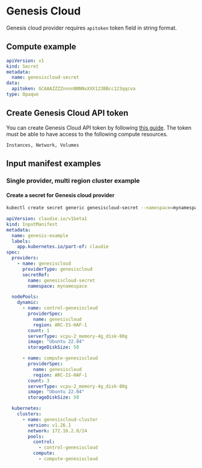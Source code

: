 # Genesis Cloud
Genesis cloud provider requires `apitoken` token field in string format.

## Compute example
```yaml
apiVersion: v1
kind: Secret
metadata:
  name: genesiscloud-secret
data:
  apitoken: GCAAAZZZZnnnnNNNNxXXX123BBcc123qqcva
type: Opaque
```

## Create Genesis Cloud API token
You can create Genesis Cloud API token by following [this guide](https://support.genesiscloud.com/support/solutions/articles/47001126146-how-to-generate-an-api-token-). The token must be able to have access to the following compute resources.

```
Instances, Network, Volumes
```

## Input manifest examples

### Single provider, multi region cluster example

#### Create a secret for Genesis cloud provider
```bash
kubectl create secret generic genesiscloud-secret --namespace=mynamespace --from-literal=apitoken='GCAAAZZZZnnnnNNNNxXXX123BBcc123qqcva'
```

```yaml
apiVersion: claudie.io/v1beta1
kind: InputManifest
metadata:
  name: genesis-example
  labels:
    app.kubernetes.io/part-of: claudie
spec:
  providers:
    - name: genesiscloud
      providerType: genesiscloud
      secretRef:
        name: genesiscloud-secret
        namespace: mynamespace

  nodePools:
    dynamic:
      - name: control-genesiscloud
        providerSpec:
          name: genesiscloud
          region: ARC-IS-HAF-1
        count: 1
        serverType: vcpu-2_memory-4g_disk-80g
        image: "Ubuntu 22.04"
        storageDiskSize: 50

      - name: compute-genesiscloud
        providerSpec:
          name: genesiscloud
          region: ARC-IS-HAF-1
        count: 3
        serverType: vcpu-2_memory-4g_disk-80g
        image: "Ubuntu 22.04"
        storageDiskSize: 50

  kubernetes:
    clusters:
      - name: genesiscloud-cluster
        version: v1.26.1
        network: 172.16.2.0/24
        pools:
          control:
            - control-genesiscloud
          compute:
            - compute-genesiscloud
```